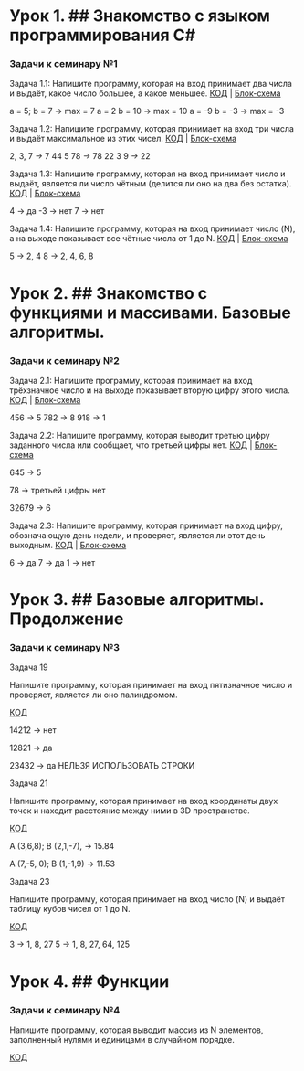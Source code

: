 # Урок 1. ## Знакомство с языком программирования С#

### Задачи к семинару №1 
Задача 1.1: Напишите программу, которая на вход принимает два числа и выдаёт, какое число большее, а какое меньшее.
[КОД](EXP001/Program001.cs) | [Блок-схема](EXP001/diagram.drawio001.png)


a = 5; b = 7 -> max = 7
a = 2 b = 10 -> max = 10
a = -9 b = -3 -> max = -3

Задача 1.2: Напишите программу, которая принимает на вход три числа и выдаёт максимальное из этих чисел.
[КОД](EXP002/Program002.cs) | [Блок-схема](EXP002/diagram.drawio002.png)

2, 3, 7 -> 7
44 5 78 -> 78
22 3 9 -> 22

Задача 1.3: Напишите программу, которая на вход принимает число и выдаёт, является ли число чётным (делится ли оно на два без остатка).
[КОД](EXP003/Program003.cs) | [Блок-схема](EXP003/diagram.drawio003.png)

4 -> да
-3 -> нет
7 -> нет

Задача 1.4: Напишите программу, которая на вход принимает число (N), а на выходе показывает все чётные числа от 1 до N.
[КОД](EXP004/Program004.cs) | [Блок-схема](EXP004/diagram.drawio004.png)

5 -> 2, 4
8 -> 2, 4, 6, 8


# Урок 2. ## Знакомство с функциями и масcивами. Базовые алгоритмы.

### Задачи к семинару №2

Задача 2.1: Напишите программу, которая принимает на вход трёхзначное число и на выходе показывает вторую цифру этого числа.
[КОД](EXP005/Program.cs) | [Блок-схема](EXP005/diagram.drawio.png)

456 -> 5
782 -> 8
918 -> 1

Задача 2.2: Напишите программу, которая выводит третью цифру заданного числа или сообщает, что третьей цифры нет.
[КОД](EXP006/Program.cs) | [Блок-схема](EXP006/diagram.drawio.png)

645 -> 5

78 -> третьей цифры нет

32679 -> 6



Задача 2.3: Напишите программу, которая принимает на вход цифру, обозначающую день недели, и проверяет, является ли этот день выходным.
[КОД](EXP007/Program.cs) | [Блок-схема](EXP007/diagram.drawio.png)

6 -> да
7 -> да
1 -> нет

# Урок 3. ## Базовые алгоритмы. Продолжение

### Задачи к семинару №3

Задача 19

Напишите программу, которая принимает на вход пятизначное число и проверяет, является ли оно палиндромом.

[КОД](EXP008/Program.cs)

14212 -> нет

12821 -> да

23432 -> да
НЕЛЬЗЯ ИСПОЛЬЗОВАТЬ СТРОКИ

Задача 21

Напишите программу, которая принимает на вход координаты двух точек и находит расстояние между ними в 3D пространстве.

[КОД](EXP009/Program.cs)

A (3,6,8); B (2,1,-7), -> 15.84

A (7,-5, 0); B (1,-1,9) -> 11.53

Задача 23

Напишите программу, которая принимает на вход число (N) и выдаёт таблицу кубов чисел от 1 до N.

[КОД](EXP010/Program.cs)

3 -> 1, 8, 27
5 -> 1, 8, 27, 64, 125

# Урок 4. ## Функции

### Задачи к семинару №4

Напишите программу, которая выводит массив из N элементов, заполненный нулями и единицами в случайном порядке.

[КОД](EXP010/Program.cs)